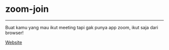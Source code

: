 # zoom-join
----
Buat kamu yang mau ikut meeting tapi gak punya app zoom, ikut saja dari browser!

<a href="https://jundi77.github.io/zoom-join" norel noopener>Website</a>
